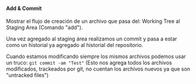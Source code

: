 #### Add & Commit
Mostrar el flujo de creación de un archivo que pasa del: Working Tree al Staging Area (Comando "add").

Una vez agregado al staging área realizamos un commit y pasa a estar como un historial ya agregado al historial del repositorio.

Cuando estamos modificando siempre los mismos archivos podemos usar un truco: `git commit -am "Test"` (Esto nos agrega todos los archivos modificados, trackeados por git, no cuentan los archivos nuevos ya que son "untracked files")
